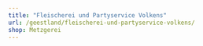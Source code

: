 ```yaml
---
title: "Fleischerei und Partyservice Volkens"
url: /geestland/fleischerei-und-partyservice-volkens/
shop: Metzgerei
---
```

